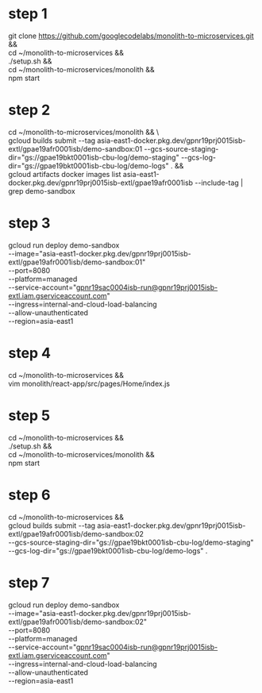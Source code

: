 # step 1
git clone https://github.com/googlecodelabs/monolith-to-microservices.git && \
cd ~/monolith-to-microservices && \
./setup.sh && \
cd ~/monolith-to-microservices/monolith && \
npm start

# step 2
cd ~/monolith-to-microservices/monolith && \  
gcloud builds submit --tag asia-east1-docker.pkg.dev/gpnr19prj0015isb-extl/gpae19afr0001isb/demo-sandbox:01 --gcs-source-staging-dir="gs://gpae19bkt0001isb-cbu-log/demo-staging" --gcs-log-dir="gs://gpae19bkt0001isb-cbu-log/demo-logs" . && \
gcloud artifacts docker images list asia-east1-docker.pkg.dev/gpnr19prj0015isb-extl/gpae19afr0001isb --include-tag | grep  demo-sandbox

# step 3
gcloud run deploy demo-sandbox \
--image="asia-east1-docker.pkg.dev/gpnr19prj0015isb-extl/gpae19afr0001isb/demo-sandbox:01" \
--port=8080 \
--platform=managed \
--service-account="gpnr19sac0004isb-run@gpnr19prj0015isb-extl.iam.gserviceaccount.com"\
--ingress=internal-and-cloud-load-balancing \
--allow-unauthenticated \
--region=asia-east1

# step 4
cd ~/monolith-to-microservices && \
vim monolith/react-app/src/pages/Home/index.js

# step 5
cd ~/monolith-to-microservices && \
./setup.sh && \
cd ~/monolith-to-microservices/monolith && \
npm start

# step 6
cd ~/monolith-to-microservices && \
gcloud builds submit --tag asia-east1-docker.pkg.dev/gpnr19prj0015isb-extl/gpae19afr0001isb/demo-sandbox:02 \
--gcs-source-staging-dir="gs://gpae19bkt0001isb-cbu-log/demo-staging" \
--gcs-log-dir="gs://gpae19bkt0001isb-cbu-log/demo-logs" .
# step 7
gcloud run deploy demo-sandbox \
--image="asia-east1-docker.pkg.dev/gpnr19prj0015isb-extl/gpae19afr0001isb/demo-sandbox:02" \
--port=8080 \
--platform=managed \
--service-account="gpnr19sac0004isb-run@gpnr19prj0015isb-extl.iam.gserviceaccount.com"\
--ingress=internal-and-cloud-load-balancing \
--allow-unauthenticated \
--region=asia-east1


